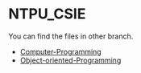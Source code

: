 # NTPU_CSIE

You can find the files in other branch.

- [Computer-Programming](https://github.com/lc-tw/NTPU_CSIE/tree/Course/Computer-Programming)
- [Object-oriented-Programming](https://github.com/lc-tw/NTPU_CSIE/tree/Course/Object-oriented-Programming)
